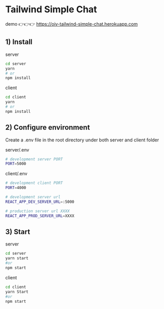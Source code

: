 # Tailwind Simple Chat

demo 👉👉👉 https://oiv-tailwind-simple-chat.herokuapp.com

## 1) Install

server
```bash
cd server
yarn
# or
npm install
```

client

```bash
cd client
yarn
# or
npm install
```

## 2) Configure environment

Create a .env file in the root directory under both server and client folder

server/.env
```sh
# development server PORT
PORT=5000
```

client/.env

```sh
# development client PORT
PORT=4000

# development server url
REACT_APP_DEV_SERVER_URL=:5000

# production server url XXXX
REACT_APP_PROD_SERVER_URL=XXXX
```

## 3) Start

server
```bash
cd server
yarn start
#or
npm start
```

client

```bash
cd client
yarn Start
#or
npm start
```

